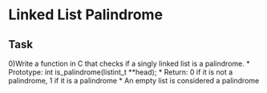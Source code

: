 # Linked List Palindrome
## Task
0)Write a function in C that checks if a singly linked list is a palindrome.
	* Prototype: int is_palindrome(listint_t **head);
	* Return: 0 if it is not a palindrome, 1 if it is a palindrome
	* An empty list is considered a palindrome
